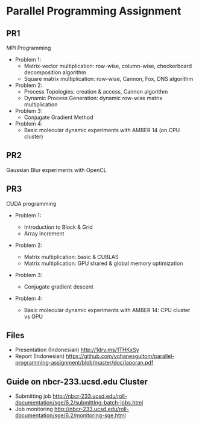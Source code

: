 # Parallel Programming Assignment

## PR1
MPI Programming

* Problem 1: 
  * Matrix-vector multiplication: row-wise, column-wise, checkerboard decomposition algorithm
  * Square matrix multiplication: row-wise, Cannon, Fox, DNS algorithm
* Problem 2: 
  * Process Topologies: creation & access, Cannon algorithm
  * Dynamic Process Generation: dynamic row-wise matrix multiplication
* Problem 3: 
  * Conjugate Gradient Method
* Problem 4:
  * Basic molecular dynamic experiments with AMBER 14 (on CPU cluster)

## PR2
Gaussian Blur experiments with OpenCL

## PR3
CUDA programming

* Problem 1: 
  * Introduction to Block & Grid
  * Array increment
  
* Problem 2:
  * Matrix multiplication: basic & CUBLAS
  * Matrix multiplication: GPU shared & global memory optimization
  
* Problem 3:
  * Conjugate gradient descent
  
* Problem 4:
  * Basic molecular dynamic experiments with AMBER 14: CPU cluster vs GPU

## Files ##
* Presentation (Indonesian) http://1drv.ms/1THKxSy
* Report (Indonesian) https://github.com/yohanesgultom/parallel-programming-assignment/blob/master/doc/laporan.pdf

## Guide on nbcr-233.ucsd.edu Cluster
* Submitting job http://nbcr-233.ucsd.edu/roll-documentation/sge/6.2/submitting-batch-jobs.html
* Job monitoring http://nbcr-233.ucsd.edu/roll-documentation/sge/6.2/monitoring-sge.html

